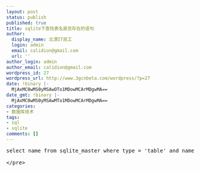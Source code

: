 ```yaml
---
layout: post
status: publish
published: true
title: sqlite下查找表名是否存在的语句
author:
  display_name: 北漂IT民工
  login: admin
  email: calidion@gmail.com
  url: ''
author_login: admin
author_email: calidion@gmail.com
wordpress_id: 27
wordpress_url: http://www.3gcnbeta.com/wordpress/?p=27
date: !binary |-
  MjAxMC0wMS0yMSAwOTo1MDowMCArMDgwMA==
date_gmt: !binary |-
  MjAxMC0wMS0yMSAwMTo1MDowMCArMDgwMA==
categories:
- 数据库技术
tags:
- sql
- sqlite
comments: []
---
```

<pre name="code" class="sql">
select name from sqlite_master where type = 'table' and name = 'table_name'<br />
<&#47;pre></p>
